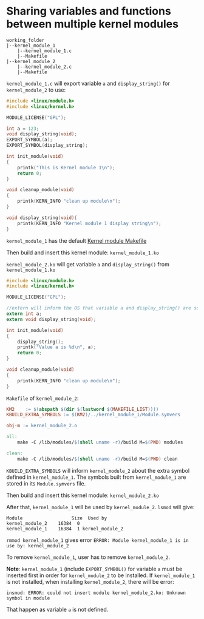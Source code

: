 # Sharing variables and functions between multiple kernel modules

```
working_folder
|--kernel_module_1
    |--kernel_module_1.c
    |--Makefile
|--kernel_module_2
    |--kernel_module_2.c
    |--Makefile
```

``kernel_module_1.c`` will export variable ``a`` and ``display_string()`` for ``kernel_module_2`` to use:

```c
#include <linux/module.h>
#include <linux/kernel.h>

MODULE_LICENSE("GPL");

int a = 123;
void display_string(void);
EXPORT_SYMBOL(a);
EXPORT_SYMBOL(display_string);

int init_module(void)
{
	printk("This is Kernel module 1\n");
	return 0;
}

void cleanup_module(void)
{
	printk(KERN_INFO "clean up module\n");
}

void display_string(void){
    printk(KERN_INFO "Kernel module 1 display string\n");
}
```

``kernel_module_1`` has the default [Kernel module Makefile](https://github.com/TranPhucVinh/C/tree/master/Kernel/Loadable%20kernel%20module#implementations)

Then build and insert this kernel module: ``kernel_module_1.ko``

``kernel_module_2.ko`` will get variable ``a`` and ``display_string()`` from ``kernel_module_1.ko``

```c
#include <linux/module.h>
#include <linux/kernel.h>

MODULE_LICENSE("GPL");

//extern will inform the OS that variable a and display_string() are somewhere else
extern int a;
extern void display_string(void);

int init_module(void)
{
    display_string();
    printk("Value a is %d\n", a);
    return 0;
}

void cleanup_module(void)
{
    printk(KERN_INFO "clean up module\n");
}
```

``Makefile`` of ``kernel_module_2``:

```Makefile
KM2    := $(abspath $(dir $(lastword $(MAKEFILE_LIST))))
KBUILD_EXTRA_SYMBOLS := $(KM2)/../kernel_module_1/Module.symvers

obj-m := kernel_module_2.o

all:
	make -C /lib/modules/$(shell uname -r)/build M=$(PWD) modules

clean:
	make -C /lib/modules/$(shell uname -r)/build M=$(PWD) clean
```

``KBUILD_EXTRA_SYMBOLS`` will inform ``kernel_module_2`` about the extra symbol defined in ``kernel_module_1``. The symbols built from ``kernel_module_1`` are stored in its ``Module.symvers`` file.

Then build and insert this kernel module: ``kernel_module_2.ko``

After that, ``kernel_module_1`` will be used by ``kernel_module_2``. ``lsmod`` will give:

```
Module                  Size  Used by
kernel_module_2    16384  0
kernel_module_1    16384  1 kernel_module_2
```

``rmmod kernel_module_1`` gives error ``ERROR: Module kernel_module_1 is in use by: kernel_module_2``

To remove ``kernel_module_1``, user has to remove ``kernel_module_2``.

**Note**: ``kernel_module_1`` (include ``EXPORT_SYMBOL()`` for variable ``a`` must be inserted first in order for ``kernel_module_2`` to be installed. If ``kernel_module_1`` is not installed, when installing ``kernel_module_2``, there will be error:

```
insmod: ERROR: could not insert module kernel_module_2.ko: Unknown symbol in module
```

That happen as variable ``a`` is not defined.